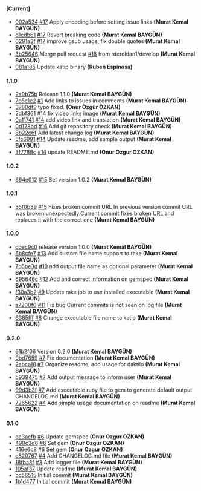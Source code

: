 
#### [Current]
 * [002a534](../../commit/002a534) [#17](../../issues/17) Apply encoding before setting issue links __(Murat Kemal BAYGÜN)__
 * [d1cdb61](../../commit/d1cdb61) [#17](../../issues/17) Revert breaking code __(Murat Kemal BAYGÜN)__
 * [0291a3f](../../commit/0291a3f) [#17](../../issues/17) improve gsub usage, fix double quotes __(Murat Kemal BAYGÜN)__
 * [3b25646](../../commit/3b25646) Merge pull request [#18](../../issues/18) from rderoldan1/develop __(Murat Kemal BAYGÜN)__
 * [081a185](../../commit/081a185) Update katip binary __(Ruben Espinosa)__

#### 1.1.0
 * [2a9b75b](../../commit/2a9b75b) Release 1.1.0 __(Murat Kemal BAYGÜN)__
 * [7b5c1e2](../../commit/7b5c1e2) [#1](../../issues/1) Add links to issues in comments __(Murat Kemal BAYGÜN)__
 * [3780df9](../../commit/3780df9) typo fixed. __(Onur Özgür ÖZKAN)__
 * [2dbf361](../../commit/2dbf361) [#14](../../issues/14) fix video links image __(Murat Kemal BAYGÜN)__
 * [0a11741](../../commit/0a11741) [#14](../../issues/14) add video link and translation __(Murat Kemal BAYGÜN)__
 * [0d128bd](../../commit/0d128bd)  [#16](../../issues/16) Add git repository check __(Murat Kemal BAYGÜN)__
 * [8b22c6f](../../commit/8b22c6f) Add latest change log __(Murat Kemal BAYGÜN)__
 * [5fc6991](../../commit/5fc6991) [#14](../../issues/14) Update readme, add sample output __(Murat Kemal BAYGÜN)__
 * [3f7788c](../../commit/3f7788c) [#14](../../issues/14) update README.md __(Onur Ozgur OZKAN)__

#### 1.0.2
 * [664e012](../../commit/664e012)  [#15](../../issues/15) Set version 1.0.2 __(Murat Kemal BAYGÜN)__

#### 1.0.1
 * [35f0b39](../../commit/35f0b39)  [#15](../../issues/15) Fixes broken commit URL   In previous version commit URL was broken unexpectedly.Current commit fixes broken URL and replaces it with the correct one __(Murat Kemal BAYGÜN)__

#### 1.0.0
 * [cbec9c0](../../commit/cbec9c0) release version 1.0.0 __(Murat Kemal BAYGÜN)__
 * [6b8cfe7](../../commit/6b8cfe7) [#13](../../issues/13) Add custom file name support to rake __(Murat Kemal BAYGÜN)__
 * [7b5be3d](../../commit/7b5be3d) [#10](../../issues/10) add output file name as optional parameter __(Murat Kemal BAYGÜN)__
 * [695646c](../../commit/695646c) [#12](../../issues/12) Add and correct information on gemspec __(Murat Kemal BAYGÜN)__
 * [f30a3b2](../../commit/f30a3b2) [#9](../../issues/9) Update rake job to use installed executable __(Murat Kemal BAYGÜN)__
 * [a7200f0](../../commit/a7200f0) [#11](../../issues/11) Fix bug Current commits is not seen on log file __(Murat Kemal BAYGÜN)__
 * [6385fff](../../commit/6385fff) [#8](../../issues/8) Change executable file name to katip __(Murat Kemal BAYGÜN)__

#### 0.2.0
 * [61b2f06](../../commit/61b2f06) Version 0.2.0 __(Murat Kemal BAYGÜN)__
 * [9bd7659](../../commit/9bd7659) [#7](../../issues/7) Fix documentation __(Murat Kemal BAYGÜN)__
 * [2abca18](../../commit/2abca18) [#7](../../issues/7) Organize readme, add usage for daktilo __(Murat Kemal BAYGÜN)__
 * [b939475](../../commit/b939475) [#7](../../issues/7) Add output message to inform user __(Murat Kemal BAYGÜN)__
 * [99d3b3f](../../commit/99d3b3f) [#7](../../issues/7) Add executable ruby file to gem to generate default output CHANGELOG.md __(Murat Kemal BAYGÜN)__
 * [7265622](../../commit/7265622)  [#4](../../issues/4) Add simple usage documentation on readme __(Murat Kemal BAYGÜN)__

#### 0.1.0
 * [de3acfb](../../commit/de3acfb) [#6](../../issues/6) Update gemspec __(Onur Ozgur OZKAN)__
 * [498c3d6](../../commit/498c3d6) [#6](../../issues/6) Set gem __(Onur Ozgur OZKAN)__
 * [416e6c8](../../commit/416e6c8) [#6](../../issues/6) Set gem __(Onur Ozgur OZKAN)__
 * [c820767](../../commit/c820767)  [#4](../../issues/4) Add CHANGELOG.md file __(Murat Kemal BAYGÜN)__
 * [18fba8f](../../commit/18fba8f)  [#3](../../issues/3) Add logger file __(Murat Kemal BAYGÜN)__
 * [105af37](../../commit/105af37) Update readme __(Murat Kemal BAYGÜN)__
 * [bc56515](../../commit/bc56515) Initial commit __(Murat Kemal BAYGÜN)__
 * [1b1d477](../../commit/1b1d477) Initial commit __(Murat Kemal BAYGÜN)__
